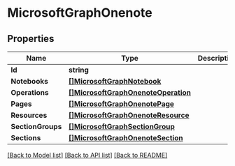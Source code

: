 # MicrosoftGraphOnenote

## Properties

Name | Type | Description | Notes
------------ | ------------- | ------------- | -------------
**Id** | **string** |  | [optional] 
**Notebooks** | [**[]MicrosoftGraphNotebook**](microsoft.graph.notebook.md) |  | [optional] 
**Operations** | [**[]MicrosoftGraphOnenoteOperation**](microsoft.graph.onenoteOperation.md) |  | [optional] 
**Pages** | [**[]MicrosoftGraphOnenotePage**](microsoft.graph.onenotePage.md) |  | [optional] 
**Resources** | [**[]MicrosoftGraphOnenoteResource**](microsoft.graph.onenoteResource.md) |  | [optional] 
**SectionGroups** | [**[]MicrosoftGraphSectionGroup**](microsoft.graph.sectionGroup.md) |  | [optional] 
**Sections** | [**[]MicrosoftGraphOnenoteSection**](microsoft.graph.onenoteSection.md) |  | [optional] 

[[Back to Model list]](../README.md#documentation-for-models) [[Back to API list]](../README.md#documentation-for-api-endpoints) [[Back to README]](../README.md)


